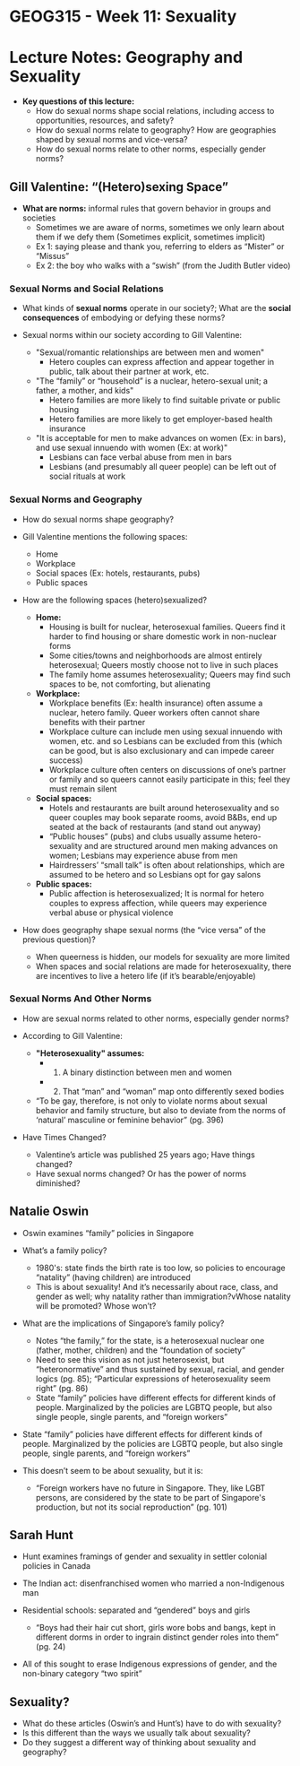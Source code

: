 # GEOG315 - Week 11: Sexuality

# Lecture Notes: Geography and Sexuality
- **Key questions of this lecture:**
    - How do sexual norms shape social relations, including access to opportunities, resources, and safety?
    - How do sexual norms relate to geography? How are geographies shaped by sexual norms and vice-versa?
    - How do sexual norms relate to other norms, especially gender norms?

## Gill Valentine: “(Hetero)sexing Space”
- **What are norms:** informal rules that govern behavior in groups and societies
    - Sometimes we are aware of norms, sometimes we only learn about them if we defy them (Sometimes explicit, sometimes implicit)
    - Ex 1: saying please and thank you, referring to elders as “Mister” or “Missus”
    - Ex 2: the boy who walks with a “swish” (from the Judith Butler video)

### Sexual Norms and Social Relations
- What kinds of **sexual norms** operate in our society?; What are the **social consequences** of embodying or defying these norms?

- Sexual norms within our society according to Gill Valentine:
    - "Sexual/romantic relationships are between men and women"
        - Hetero couples can express affection and appear together in public, talk about their partner at work, etc.
    - "The “family” or “household” is a nuclear, hetero-sexual unit; a father, a mother, and kids"
        - Hetero families are more likely to find suitable private or public housing
        - Hetero families are more likely to get employer-based health insurance
    - "It is acceptable for men to make advances on women (Ex: in bars), and use sexual innuendo with women (Ex: at work)"
        - Lesbians can face verbal abuse from men in bars
        - Lesbians (and presumably all queer people) can be left out of social rituals at work

### Sexual Norms and Geography
- How do sexual norms shape geography?
- Gill Valentine mentions the following spaces:
    - Home
    - Workplace
    - Social spaces (Ex: hotels, restaurants, pubs)
    - Public spaces

- How are the following spaces (hetero)sexualized?
    - **Home:**
        - Housing is built for nuclear, heterosexual families. Queers find it harder to find housing or share domestic work in non-nuclear forms
        - Some cities/towns and neighborhoods are almost entirely heterosexual; Queers mostly choose not to live in such places
        - The family home assumes heterosexuality; Queers may find such spaces to be, not comforting, but alienating
    - **Workplace:**
        - Workplace benefits (Ex: health insurance) often assume a nuclear, hetero family. Queer workers often cannot share benefits with their partner
        - Workplace culture can include men using sexual innuendo with women, etc. and so Lesbians can be excluded from this (which can be good, but is also exclusionary and can impede career success)
        - Workplace culture often centers on discussions of one’s partner or family and so queers cannot easily participate in this; feel they must remain silent
    - **Social spaces:**
        - Hotels and restaurants are built around heterosexuality and so queer couples may book separate rooms, avoid B&Bs, end up seated at the back of restaurants (and stand out anyway)
        - “Public houses” (pubs) and clubs usually assume hetero-sexuality and are structured around men making advances on women; Lesbians may experience abuse from men
        - Hairdressers’ “small talk” is often about relationships, which are assumed to be hetero and so Lesbians opt for gay salons
    - **Public spaces:**
        - Public affection is heterosexualized; It is normal for hetero couples to express affection, while queers may experience verbal abuse or physical violence

- How does geography shape sexual norms (the “vice versa” of the previous question)?
    - When queerness is hidden, our models for sexuality are more limited
    - When spaces and social relations are made for heterosexuality, there are incentives to live a hetero life (if it’s bearable/enjoyable)

### Sexual Norms And Other Norms
- How are sexual norms related to other norms, especially gender norms?
- According to Gill Valentine:
    - **"Heterosexuality" assumes:**
        - 1. A binary distinction between men and women
        - 2. That “man” and “woman” map onto differently sexed bodies
    - “To be gay, therefore, is not only to violate norms about sexual behavior and family structure, but also to deviate from the norms of ‘natural’ masculine or feminine behavior” (pg. 396)

- Have Times Changed?
    - Valentine’s article was published 25 years ago; Have things changed?
    - Have sexual norms changed? Or has the power of norms diminished?

## Natalie Oswin
- Oswin examines “family” policies in Singapore
- What’s a family policy?
    - 1980's: state finds the birth rate is too low, so policies to encourage “natality” (having children) are introduced
    - This is about sexuality! And it’s necessarily about race, class, and gender as well; why natality rather than immigration?vWhose natality will be promoted? Whose won’t?

- What are the implications of Singapore’s family policy?
    - Notes “the family,” for the state, is a heterosexual nuclear one (father, mother, children) and the “foundation of society”
    - Need to see this vision as not just heterosexist, but “heteronormative” and thus sustained by sexual, racial, and gender logics (pg. 85); “Particular expressions of heterosexuality seem right” (pg. 86)
    - State “family” policies have different effects for different kinds of people. Marginalized by the policies are LGBTQ people, but also single people, single parents, and “foreign workers”

- State “family” policies have different effects for different kinds of people. Marginalized by the policies are LGBTQ people, but also single people, single parents, and “foreign workers”
- This doesn’t seem to be about sexuality, but it is:
    - “Foreign workers have no future in Singapore. They, like LGBT persons, are considered by the state to be part of Singapore's production, but not its social reproduction” (pg. 101)

## Sarah Hunt
- Hunt examines framings of gender and sexuality in settler colonial policies in Canada
- The Indian act: disenfranchised women who married a non-Indigenous man
- Residential schools: separated and “gendered” boys and girls
    - “Boys had their hair cut short, girls wore bobs and bangs, kept in different dorms in order to ingrain distinct gender roles into them” (pg. 24)

- All of this sought to erase Indigenous expressions of gender, and the non-binary category “two spirit”

## Sexuality?
- What do these articles (Oswin’s and Hunt’s) have to do with sexuality?
- Is this different than the ways we usually talk about sexuality?
- Do they suggest a different way of thinking about sexuality and geography?